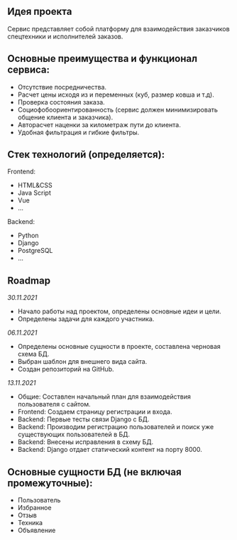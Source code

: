 ## Идея проекта
Сервис представляет собой платформу для взаимодействия заказчиков спецтехники и исполнителей заказов. 

## Основные преимущества и функционал сервиса:
* Отсутствие посредничества.
* Расчет цены исходя из и переменных (куб, размер ковша и т.д).
* Проверка состояния заказа.
* Социофобоориентированность (сервис должен минимизировать общение клиента и заказчика). 
* Авторасчет наценки за километраж пути до клиента.
* Удобная фильтрация и гибкие фильтры.

## Стек технологий (определяется):
Frontend:
* HTML&CSS
* Java Script
* Vue
* ...

Backend:
* Python
* Django
* PostgreSQL
* ...

## Roadmap
*30.11.2021*
* Начало работы над проектом, определены основные идеи и цели. 
* Определены задачи для каждого участника.

*06.11.2021*
* Определены основные сущности в проекте, составлена черновая схема БД.
* Выбран шаблон для внешнего вида сайта.
* Создан репозиторий на GitHub.

*13.11.2021*
* Общие: Составлен начальный план для взаимодействия пользователя с сайтом.
* Frontend: Создаем страницу регистрации и входа.
* Backend: Первые тесты связи Django с БД.
* Backend: Производим регистрацию пользователей и поиск уже существующих пользователей в БД.
* Backend: Внесены исправления в схему БД.
* Backend: Django отдает статический контент на порту 8000.

## Основные сущности БД (не включая промежуточные):
* Пользователь
* Избранное
* Отзыв
* Техника
* Объявление
